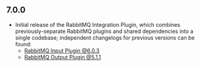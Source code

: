 ## 7.0.0
  - Initial release of the RabbitMQ Integration Plugin, which combines
    previously-separate RabbitMQ plugins and shared dependencies into a single
    codebase; independent changelogs for previous versions can be found:
     - [RabbitMQ Input Plugin @6.0.3](https://github.com/logstash-plugins/logstash-input-rabbitmq/blob/v6.0.3/CHANGELOG.md)
     - [RabbitMQ Output Plugin @5.1.1](https://github.com/logstash-plugins/logstash-output-rabbitmq/blob/v5.1.1/CHANGELOG.md)

